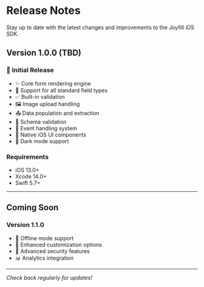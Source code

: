 # Release Notes

Stay up to date with the latest changes and improvements to the Joyfill iOS SDK.

## Version 1.0.0 (TBD)

### 🎉 Initial Release

- ✨ Core form rendering engine
- 📝 Support for all standard field types
- ✅ Built-in validation
- 🖼️ Image upload handling
- 📤 Data population and extraction
- 🔧 Schema validation
- 🎯 Event handling system
- 📱 Native iOS UI components
- 🌙 Dark mode support

### Requirements

- iOS 13.0+
- Xcode 14.0+
- Swift 5.7+

---

## Coming Soon

### Version 1.1.0

- 🔄 Offline mode support
- 🎨 Enhanced customization options
- 🔐 Advanced security features
- 📊 Analytics integration

---

*Check back regularly for updates!*

